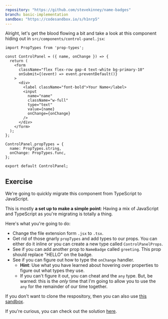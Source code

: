 ```yaml
---
repository: "https://github.com/stevekinney/name-badges"
branch: basic-implementation
sandbox: "https://codesandbox.io/s/h1nrp5"
---
```


Alright, let's get the blood flowing a bit and take a look at this component hiding out in `src/components/control-panel.jsx`:

````tsx
import PropTypes from 'prop-types';

const ControlPanel = ({ name, onChange }) => {
  return (
    <form
      className="flex flex-row gap-4 text-white bg-primary-10"
      onSubmit={(event) => event.preventDefault()}
    >
      <div>
        <label className="font-bold">Your Name</label>
        <input
          name="name"
          className="w-full"
          type="text"
          value={name}
          onChange={onChange}
        />
      </div>
    </form>
  );
};

ControlPanel.propTypes = {
  name: PropTypes.string,
  onChange: PropTypes.func,
};

export default ControlPanel;
````

## Exercise

We're going to quickly migrate this component from TypeScript to JavaScript.

This is mostly **a set up to make a simple point**: Having a mix of JavaScript and TypeScript as you're migrating is totally a thing.

Here's what you're going to do:

* Change the file extension form `.jsx` to `.tsx`.
* Get rid of those gnarly `propTypes` and add types to our props. You can either do it inline or you can create a new type called `ControlPanelProps`.
* See if you can add another prop to `NameBadge` called `greeting`. This prop should replace "HELLO" on the badge.
* See if you can figure out how to type the `onChange` handler.
  * **Hint**: Use what you have learned about hovering over properties to figure out what types they use.
  * If you can't figure it out, you can cheat and the `any` type. But, be warned: this is the *only* time that I'm going to allow you to use the `any` for the remainder of our time together.

If you don't want to clone the respository, then you can also use [this sandbox](https://codesandbox.io/s/h1nrp5).

If you're curious, you can check out the solution [here](Refactoring%20from%20PropTypes,%20a%20solution.md).

